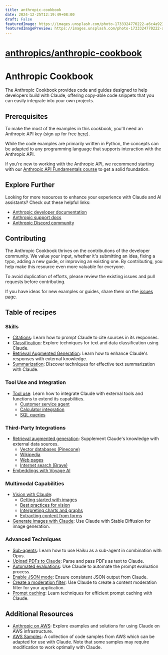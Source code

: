 ```yaml
---
title: anthropic-cookbook
date: 2024-12-25T12:19:49+08:00
draft: False
featuredImage: https://images.unsplash.com/photo-1733324770222-a6c4a921b379?ixid=M3w0NjAwMjJ8MHwxfHJhbmRvbXx8fHx8fHx8fDE3MzUxMDAzNzZ8&ixlib=rb-4.0.3
featuredImagePreview: https://images.unsplash.com/photo-1733324770222-a6c4a921b379?ixid=M3w0NjAwMjJ8MHwxfHJhbmRvbXx8fHx8fHx8fDE3MzUxMDAzNzZ8&ixlib=rb-4.0.3
---
```


# [anthropics/anthropic-cookbook](https://github.com/anthropics/anthropic-cookbook)

# Anthropic Cookbook

The Anthropic Cookbook provides code and guides designed to help developers build with Claude, offering copy-able code snippets that you can easily integrate into your own projects.

## Prerequisites

To make the most of the examples in this cookbook, you'll need an Anthropic API key (sign up for free [here](https://www.anthropic.com)).

While the code examples are primarily written in Python, the concepts can be adapted to any programming language that supports interaction with the Anthropic API.

If you're new to working with the Anthropic API, we recommend starting with our [Anthropic API Fundamentals course](https://github.com/anthropics/courses/tree/master/anthropic_api_fundamentals) to get a solid foundation.

## Explore Further

Looking for more resources to enhance your experience with Claude and AI assistants? Check out these helpful links:

- [Anthropic developer documentation](https://docs.anthropic.com/claude/docs/guide-to-anthropics-prompt-engineering-resources)
- [Anthropic support docs](https://support.anthropic.com)
- [Anthropic Discord community](https://www.anthropic.com/discord)

## Contributing

The Anthropic Cookbook thrives on the contributions of the developer community. We value your input, whether it's submitting an idea, fixing a typo, adding a new guide, or improving an existing one. By contributing, you help make this resource even more valuable for everyone.

To avoid duplication of efforts, please review the existing issues and pull requests before contributing.

If you have ideas for new examples or guides, share them on the [issues page](https://github.com/anthropics/anthropic-cookbook/issues).

## Table of recipes

### Skills
- [Citations](https://github.com/anthropics/anthropic-cookbook/tree/main/skills/citations): Learn how to prompt Claude to cite sources in its responses.
- [Classification](https://github.com/anthropics/anthropic-cookbook/tree/main/skills/classification): Explore techniques for text and data classification using Claude.
- [Retrieval Augmented Generation](https://github.com/anthropics/anthropic-cookbook/tree/main/skills/retrieval_augmented_generation): Learn how to enhance Claude's responses with external knowledge.
- [Summarization](https://github.com/anthropics/anthropic-cookbook/tree/main/skills/summarization): Discover techniques for effective text summarization with Claude.

### Tool Use and Integration
- [Tool use](https://github.com/anthropics/anthropic-cookbook/tree/main/tool_use): Learn how to integrate Claude with external tools and functions to extend its capabilities.
  - [Customer service agent](https://github.com/anthropics/anthropic-cookbook/blob/main/tool_use/customer_service_agent.ipynb)
  - [Calculator integration](https://github.com/anthropics/anthropic-cookbook/blob/main/tool_use/calculator_tool.ipynb)
  - [SQL queries](https://github.com/anthropics/anthropic-cookbook/blob/main/misc/how_to_make_sql_queries.ipynb)

### Third-Party Integrations
- [Retrieval augmented generation](https://github.com/anthropics/anthropic-cookbook/tree/main/third_party): Supplement Claude's knowledge with external data sources.
  - [Vector databases (Pinecone)](https://github.com/anthropics/anthropic-cookbook/blob/main/third_party/Pinecone/rag_using_pinecone.ipynb)
  - [Wikipedia](https://github.com/anthropics/anthropic-cookbook/blob/main/third_party/Wikipedia/wikipedia-search-cookbook.ipynb/)
  - [Web pages](https://github.com/anthropics/anthropic-cookbook/blob/main/misc/read_web_pages_with_haiku.ipynb)
  - [Internet search (Brave)](https://github.com/anthropics/anthropic-cookbook/blob/main/third_party/Brave/web_search_using_brave.ipynb)
- [Embeddings with Voyage AI](https://github.com/anthropics/anthropic-cookbook/blob/main/third_party/VoyageAI/how_to_create_embeddings.md)

### Multimodal Capabilities
- [Vision with Claude](https://github.com/anthropics/anthropic-cookbook/tree/main/multimodal): 
  - [Getting started with images](https://github.com/anthropics/anthropic-cookbook/blob/main/multimodal/getting_started_with_vision.ipynb)
  - [Best practices for vision](https://github.com/anthropics/anthropic-cookbook/blob/main/multimodal/best_practices_for_vision.ipynb)
  - [Interpreting charts and graphs](https://github.com/anthropics/anthropic-cookbook/blob/main/multimodal/reading_charts_graphs_powerpoints.ipynb)
  - [Extracting content from forms](https://github.com/anthropics/anthropic-cookbook/blob/main/multimodal/how_to_transcribe_text.ipynb)
- [Generate images with Claude](https://github.com/anthropics/anthropic-cookbook/blob/main/misc/illustrated_responses.ipynb): Use Claude with Stable Diffusion for image generation.

### Advanced Techniques
- [Sub-agents](https://github.com/anthropics/anthropic-cookbook/blob/main/multimodal/using_sub_agents.ipynb): Learn how to use Haiku as a sub-agent in combination with Opus.
- [Upload PDFs to Claude](https://github.com/anthropics/anthropic-cookbook/blob/main/misc/pdf_upload_summarization.ipynb): Parse and pass PDFs as text to Claude.
- [Automated evaluations](https://github.com/anthropics/anthropic-cookbook/blob/main/misc/building_evals.ipynb): Use Claude to automate the prompt evaluation process.
- [Enable JSON mode](https://github.com/anthropics/anthropic-cookbook/blob/main/misc/how_to_enable_json_mode.ipynb): Ensure consistent JSON output from Claude.
- [Create a moderation filter](https://github.com/anthropics/anthropic-cookbook/blob/main/misc/building_moderation_filter.ipynb): Use Claude to create a content moderation filter for your application.
- [Prompt caching](https://github.com/anthropics/anthropic-cookbook/blob/main/misc/prompt_caching.ipynb): Learn techniques for efficient prompt caching with Claude.

## Additional Resources

- [Anthropic on AWS](https://github.com/aws-samples/anthropic-on-aws): Explore examples and solutions for using Claude on AWS infrastructure.
- [AWS Samples](https://github.com/aws-samples/): A collection of code samples from AWS which can be adapted for use with Claude. Note that some samples may require modification to work optimally with Claude.